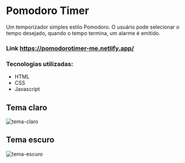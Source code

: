 # Pomodoro Timer
Um temporizador simples estilo Pomodoro. O usuário pode selecionar o tempo desejado, quando o tempo termina, um alarme é emitido.

### Link https://pomodorotimer-me.netlify.app/

### Tecnologias utilizadas:
- HTML
- CSS
- Javascript

## Tema claro
![tema-claro](https://github.com/affonsohelmuth/pomodoro-timer/assets/89879444/b140db82-9231-4181-a091-a2fa9952e423)
## Tema escuro
![tema-escuro](https://github.com/affonsohelmuth/pomodoro-timer/assets/89879444/041aa9eb-41b9-4a9e-a1f5-a23a6a5e0a0e)
